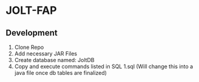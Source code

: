 # JOLT-FAP

## Development
1. Clone Repo
2. Add necessary JAR Files
3. Create database named: JoltDB
4. Copy and execute commands listed in SQL 1.sql (Will change this into a java file once db tables are finalized)
